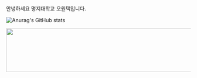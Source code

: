 안녕하세요
명지대학교
오원택입니다.

![Anurag's GitHub stats](https://github-readme-stats.vercel.app/api?username=51taek&show_icons=true&theme=shadow_green)

<a href="https://github.com/devxb/gitanimals">
  <img src="https://render.gitanimals.org/lines/51taek?pet-id=664351998537887482" width="1000" height="120"/>
</a>
